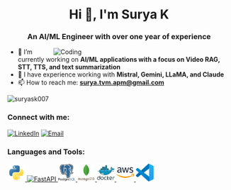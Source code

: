  <h1 align="center">Hi 👋, I'm Surya K</h1>  
<h3 align="center">An AI/ML Engineer with over one year of experience</h3>  

<img align="right" alt="Coding" width="400" src="https://media4.giphy.com/media/qgQUggAC3Pfv687qPC/giphy.gif?cid=ecf05e47oi6ggx0w92taky2ilso2m6erizyeqtcliw9ennws&rid=giphy.gif&ct=g">  

- 🔭 I’m currently working on **AI/ML applications with a focus on Video RAG, STT, TTS, and text summarization**  
- 🤖 I have experience working with **Mistral, Gemini, LLaMA, and Claude**  
- 📫 How to reach me: **surya.tvm.apm@gmail.com**  

<p align="left">  
  <img src="https://komarev.com/ghpvc/?username=suryask007&label=Profile%20views&color=0e75b6&style=flat" alt="suryask007" />  
</p>  

<h3 align="left">Connect with me:</h3>  
<p align="left">  
  <a href="https://www.linkedin.com/in/surya-k-488ba7214/" target="_blank"><img align="center" src="https://cdn.jsdelivr.net/npm/simple-icons@v3/icons/linkedin.svg" alt="LinkedIn" height="30" width="40" /></a>  
  <a href="mailto:surya.tvm.apm@gmail.com"><img align="center" src="https://cdn.jsdelivr.net/npm/simple-icons@v3/icons/gmail.svg" alt="Email" height="30" width="40" /></a>  
</p>  

<h3 align="left">Languages and Tools:</h3>  
<p align="left">  
  <a href="https://www.python.org" target="_blank" rel="noreferrer">  
    <img src="https://raw.githubusercontent.com/devicons/devicon/master/icons/python/python-original.svg" alt="Python" width="40" height="40"/>  
  </a>  
  <a href="https://fastapi.tiangolo.com/" target="_blank" rel="noreferrer">  
    <img src="https://cdn.worldvectorlogo.com/logos/fastapi.svg" alt="FastAPI" width="40" height="40"/>  
  </a>  
  <a href="https://www.postgresql.org/" target="_blank" rel="noreferrer">  
    <img src="https://raw.githubusercontent.com/devicons/devicon/master/icons/postgresql/postgresql-original-wordmark.svg" alt="PostgreSQL" width="40" height="40"/>  
  </a>  
  <a href="https://www.mongodb.com/" target="_blank" rel="noreferrer">  
    <img src="https://raw.githubusercontent.com/devicons/devicon/master/icons/mongodb/mongodb-original-wordmark.svg" alt="MongoDB" width="40" height="40"/>  
  </a>  
  <a href="https://www.docker.com/" target="_blank" rel="noreferrer">  
    <img src="https://raw.githubusercontent.com/devicons/devicon/master/icons/docker/docker-original-wordmark.svg" alt="Docker" width="40" height="40"/>  
  </a>  
  <a href="https://aws.amazon.com/" target="_blank" rel="noreferrer">  
    <img src="https://raw.githubusercontent.com/devicons/devicon/master/icons/amazonwebservices/amazonwebservices-original-wordmark.svg" alt="AWS" width="40" height="40"/>  
  </a>  
  <a href="https://code.visualstudio.com/" target="_blank" rel="noreferrer">  
    <img src="https://raw.githubusercontent.com/devicons/devicon/master/icons/vscode/vscode-original.svg" alt="VS Code" width="40" height="40"/>  
  </a>  

</p>  
